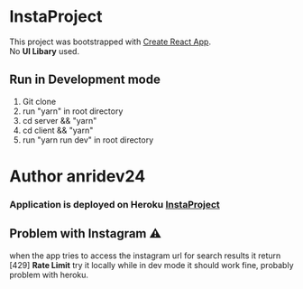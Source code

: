 # InstaProject

This project was bootstrapped with [Create React App](https://github.com/facebook/create-react-app).\
No **UI Libary** used.

## Run in Development mode

1. Git clone
2. run "yarn" in root directory
3. cd server && "yarn"
4. cd client && "yarn"
5. run "yarn run dev" in root directory


# Author anridev24

### Application is deployed on Heroku [InstaProject](https://insta-project-anridev24.herokuapp.com/)

## Problem with Instagram :warning:

when the app tries to access the instagram url for search results it return [429] **Rate Limit**
try it locally while in dev mode it should work fine, probably problem with heroku.
